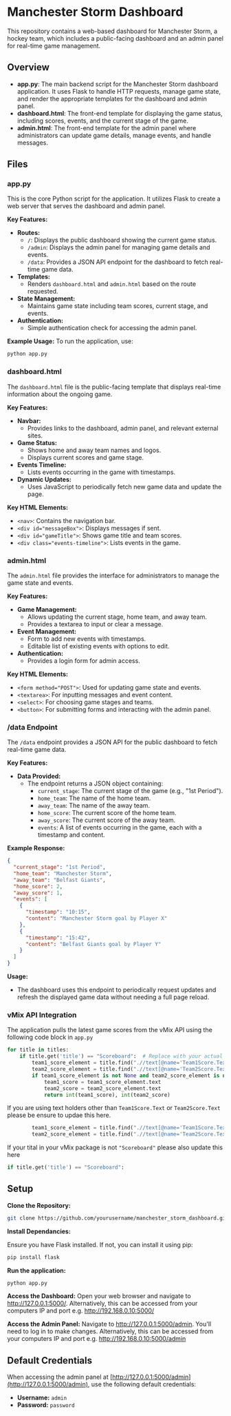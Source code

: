 # Manchester Storm Dashboard

This repository contains a web-based dashboard for Manchester Storm, a hockey team, which includes a public-facing dashboard and an admin panel for real-time game management.

## Overview

- **app.py**: The main backend script for the Manchester Storm dashboard application. It uses Flask to handle HTTP requests, manage game state, and render the appropriate templates for the dashboard and admin panel.
- **dashboard.html**: The front-end template for displaying the game status, including scores, events, and the current stage of the game.
- **admin.html**: The front-end template for the admin panel where administrators can update game details, manage events, and handle messages.

## Files

### app.py

This is the core Python script for the application. It utilizes Flask to create a web server that serves the dashboard and admin panel.

**Key Features:**
- **Routes:**
  - `/`: Displays the public dashboard showing the current game status.
  - `/admin`: Displays the admin panel for managing game details and events.
  - `/data`: Provides a JSON API endpoint for the dashboard to fetch real-time game data.
- **Templates:**
  - Renders `dashboard.html` and `admin.html` based on the route requested.
- **State Management:**
  - Maintains game state including team scores, current stage, and events.
- **Authentication:**
  - Simple authentication check for accessing the admin panel.

**Example Usage:**
To run the application, use:

```bash
python app.py
```
### dashboard.html

The `dashboard.html` file is the public-facing template that displays real-time information about the ongoing game.

**Key Features:**
- **Navbar:**
  - Provides links to the dashboard, admin panel, and relevant external sites.
- **Game Status:**
  - Shows home and away team names and logos.
  - Displays current scores and game stage.
- **Events Timeline:**
  - Lists events occurring in the game with timestamps.
- **Dynamic Updates:**
  - Uses JavaScript to periodically fetch new game data and update the page.

**Key HTML Elements:**
- `<nav>`: Contains the navigation bar.
- `<div id="messageBox">`: Displays messages if sent.
- `<div id="gameTitle">`: Shows game title and team scores.
- `<div class="events-timeline">`: Lists events in the game.

### admin.html

The `admin.html` file provides the interface for administrators to manage the game state and events.

**Key Features:**
- **Game Management:**
  - Allows updating the current stage, home team, and away team.
  - Provides a textarea to input or clear a message.
- **Event Management:**
  - Form to add new events with timestamps.
  - Editable list of existing events with options to edit.
- **Authentication:**
  - Provides a login form for admin access.

**Key HTML Elements:**
- `<form method="POST">`: Used for updating game state and events.
- `<textarea>`: For inputting messages and event content.
- `<select>`: For choosing game stages and teams.
- `<button>`: For submitting forms and interacting with the admin panel.

### /data Endpoint

The `/data` endpoint provides a JSON API for the public dashboard to fetch real-time game data.

**Key Features:**
- **Data Provided:**
  - The endpoint returns a JSON object containing:
    - `current_stage`: The current stage of the game (e.g., "1st Period").
    - `home_team`: The name of the home team.
    - `away_team`: The name of the away team.
    - `home_score`: The current score of the home team.
    - `away_score`: The current score of the away team.
    - `events`: A list of events occurring in the game, each with a timestamp and content.

**Example Response:**

```json
{
  "current_stage": "1st Period",
  "home_team": "Manchester Storm",
  "away_team": "Belfast Giants",
  "home_score": 2,
  "away_score": 1,
  "events": [
    {
      "timestamp": "10:15",
      "content": "Manchester Storm goal by Player X"
    },
    {
      "timestamp": "15:42",
      "content": "Belfast Giants goal by Player Y"
    }
  ]
}
```
**Usage:**
- The dashboard uses this endpoint to periodically request updates and refresh the displayed game data without needing a full page reload.

### vMix API Integration

The application pulls the latest game scores from the vMix API using the following code block in `app.py`
```python
for title in titles:
    if title.get('title') == "Scoreboard":  # Replace with your actual title name
        team1_score_element = title.find(".//text[@name='Team1Score.Text']")
        team2_score_element = title.find(".//text[@name='Team2Score.Text']")
        if team1_score_element is not None and team2_score_element is not None:
            team1_score = team1_score_element.text
            team2_score = team2_score_element.text
            return int(team1_score), int(team2_score)
```

If you are using text holders other than `Team1Score.Text` or `Team2Score.Text` please be ensure to updae this here.
```python
        team1_score_element = title.find(".//text[@name='Team1Score.Text']")
        team2_score_element = title.find(".//text[@name='Team2Score.Text']")
```
If your tital in your vMix package is not `"Scoreboard"` please also update this here 
```python
if title.get('title') == "Scoreboard":
```
## Setup

**Clone the Repository:**

```bash
git clone https://github.com/yourusername/manchester_storm_dashboard.git
```

**Install Dependancies:**

Ensure you have Flask installed. If not, you can install it using pip:
```bash
pip install flask
```

**Run the application:**
```bash
python app.py
```

**Access the Dashboard:**
Open your web browser and navigate to http://127.0.0.1:5000/. Alternatively, this can be accessed from your computers IP and port e.g. http://192.168.0.10:5000/

**Access the Admin Panel:**
Navigate to http://127.0.0.1:5000/admin. You'll need to log in to make changes. Alternatively, this can be accessed from your computers IP and port e.g. http://192.168.0.10:5000/admin

## Default Credentials

When accessing the admin panel at [http://127.0.0.1:5000/admin](http://127.0.0.1:5000/admin), use the following default credentials:

- **Username:** `admin`
- **Password:** `password`

